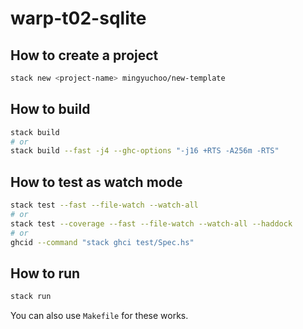 # warp-t02-sqlite

## How to create a project

```bash
stack new <project-name> mingyuchoo/new-template
```

## How to build

```bash
stack build
# or
stack build --fast -j4 --ghc-options "-j16 +RTS -A256m -RTS"
```

## How to test as watch mode

```bash
stack test --fast --file-watch --watch-all
# or
stack test --coverage --fast --file-watch --watch-all --haddock
# or
ghcid --command "stack ghci test/Spec.hs"
```

## How to run

```bash
stack run
```
You can also use `Makefile` for these works.
